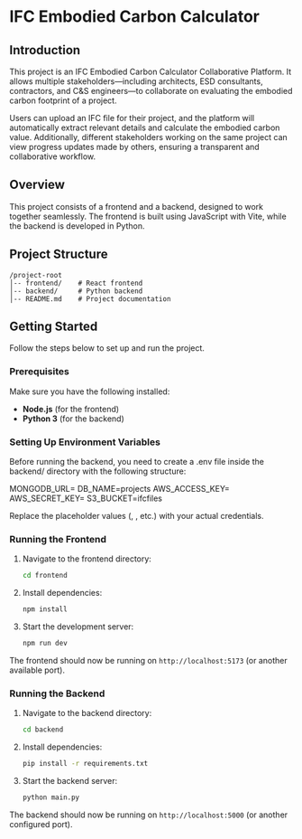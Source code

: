 # IFC Embodied Carbon Calculator

## Introduction

This project is an IFC Embodied Carbon Calculator Collaborative Platform. It allows multiple stakeholders—including architects, ESD consultants, contractors, and C&S engineers—to collaborate on evaluating the embodied carbon footprint of a project.

Users can upload an IFC file for their project, and the platform will automatically extract relevant details and calculate the embodied carbon value. Additionally, different stakeholders working on the same project can view progress updates made by others, ensuring a transparent and collaborative workflow.

## Overview
This project consists of a frontend and a backend, designed to work together seamlessly. The frontend is built using JavaScript with Vite, while the backend is developed in Python.

## Project Structure
```
/project-root
│-- frontend/    # React frontend
│-- backend/     # Python backend
│-- README.md    # Project documentation
```

## Getting Started
Follow the steps below to set up and run the project.

### Prerequisites
Make sure you have the following installed:
- **Node.js** (for the frontend)
- **Python 3** (for the backend)

### Setting Up Environment Variables

Before running the backend, you need to create a .env file inside the backend/ directory with the following structure:

MONGODB_URL=<your-mongodb-url>
DB_NAME=projects
AWS_ACCESS_KEY=<your-aws-access-key>
AWS_SECRET_KEY=<your-aws-secret-key>
S3_BUCKET=ifcfiles

Replace the placeholder values (<your-mongodb-url>, <your-aws-access-key>, etc.) with your actual credentials.

### Running the Frontend
1. Navigate to the frontend directory:
   ```sh
   cd frontend
   ```
2. Install dependencies:
   ```sh
   npm install
   ```
3. Start the development server:
   ```sh
   npm run dev
   ```
The frontend should now be running on `http://localhost:5173` (or another available port).

### Running the Backend
1. Navigate to the backend directory:
   ```sh
   cd backend
   ```
2. Install dependencies:
   ```sh
   pip install -r requirements.txt
   ```
3. Start the backend server:
   ```sh
   python main.py
   ```
The backend should now be running on `http://localhost:5000` (or another configured port).


